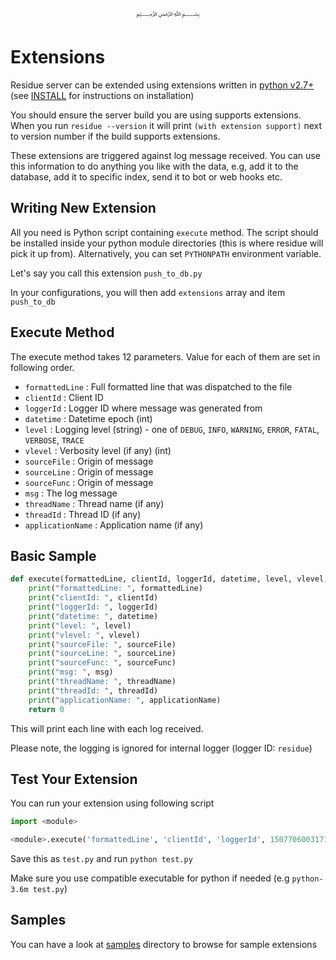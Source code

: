 <p align="center">
   ﷽
</p>

# Extensions
Residue server can be extended using extensions written in [python v2.7+](https://www.python.org/ftp/python/2.7.14/Python-2.7.14.tgz) (see [INSTALL](/docs/INSTALL.docs) for instructions on installation)

You should ensure the server build you are using supports extensions. When you run `residue --version` it will print `(with extension support)` next to version number if the build supports extensions.

These extensions are triggered against log message received. You can use this information to do anything you like with the data, e.g, add it to the database, add it to specific index, send it to bot or web hooks etc.

## Writing New Extension
All you need is Python script containing `execute` method. The script should be installed inside your python module directories (this is where residue will pick it up from). Alternatively, you can set `PYTHONPATH` environment variable.

Let's say you call this extension `push_to_db.py`

In your configurations, you will then add `extensions` array and item `push_to_db`

## Execute Method
The execute method takes 12 parameters. Value for each of them are set in following order.

 * `formattedLine` : Full formatted line that was dispatched to the file
 * `clientId` : Client ID
 * `loggerId` : Logger ID where message was generated from
 * `datetime` : Datetime epoch (int)
 * `level` : Logging level (string) - one of `DEBUG`, `INFO`, `WARNING`, `ERROR`, `FATAL`, `VERBOSE`, `TRACE`
 * `vlevel` : Verbosity level (if any) (int)
 * `sourceFile` : Origin of message
 * `sourceLine` : Origin of message
 * `sourceFunc` : Origin of message
 * `msg` : The log message
 * `threadName` : Thread name (if any)
 * `threadId` : Thread ID (if any)
 * `applicationName` : Application name (if any)
 
## Basic Sample
```python
def execute(formattedLine, clientId, loggerId, datetime, level, vlevel, sourceFile, sourceLine, sourceFunc, msg, threadName, threadId, applicationName):
    print("formattedLine: ", formattedLine)
    print("clientId: ", clientId)
    print("loggerId: ", loggerId)
    print("datetime: ", datetime)
    print("level: ", level)
    print("vlevel: ", vlevel)
    print("sourceFile: ", sourceFile)
    print("sourceLine: ", sourceLine)
    print("sourceFunc: ", sourceFunc)
    print("msg: ", msg)
    print("threadName: ", threadName)
    print("threadId: ", threadId)
    print("applicationName: ", applicationName)
    return 0
```

This will print each line with each log received.

Please note, the logging is ignored for internal logger (logger ID: `residue`)

## Test Your Extension
You can run your extension using following script

```python
import <module>

<module>.execute('formattedLine', 'clientId', 'loggerId', 1507706003171, 'INFO', 0, 'sourceFile', 'sourceLine', 'sourceFunc', 'log msg', 'threadName', 'threadId', 'applicationName')
```

Save this as `test.py` and run `python test.py`

Make sure you use compatible executable for python if needed (e.g `python-3.6m test.py`)

## Samples
You can have a look at [samples](/samples/extensions) directory to browse for sample extensions
